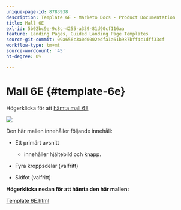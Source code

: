 ```yaml
---
unique-page-id: 8783938
description: Template 6E - Marketo Docs - Product Documentation
title: Mall 6E
exl-id: 5b02bc9e-9c8c-4255-a339-81d90cf116aa
feature: Landing Pages, Guided Landing Page Templates
source-git-commit: 09a656c3a0d0002edfa1a61b987bff4c1dff33cf
workflow-type: tm+mt
source-wordcount: '45'
ht-degree: 0%

---
```


# Mall 6E {#template-6e}

Högerklicka för att [hämta mall 6E](https://experienceleague.adobe.com/landing/marketo/lp-templates/template-6e.html?lang=sv-SE)

![](assets/image2015-7-29-14-3a8-3a54.png)

Den här mallen innehåller följande innehåll:

* Ett primärt avsnitt

   * innehåller hjältebild och knapp.

* Fyra kroppsdelar (valfritt)
* Sidfot (valfritt)

**Högerklicka nedan för att hämta den här mallen:**

[Template 6E.html](https://experienceleague.adobe.com/landing/marketo/lp-templates/template-6e.html?lang=sv-SE)
